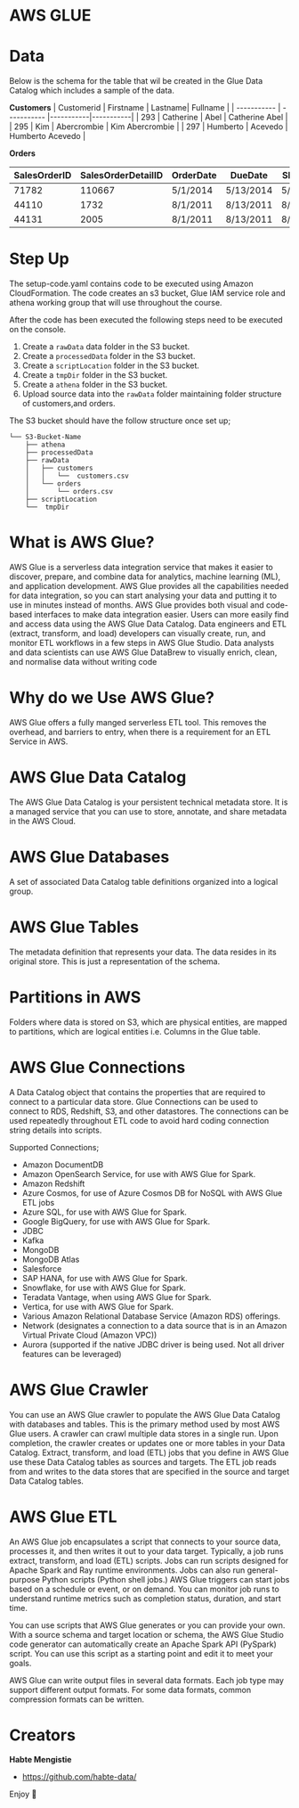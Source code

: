 # AWS GLUE

# Data 
Below is the schema for the table that wil be created in the Glue Data Catalog which includes a sample of the data.

**Customers**
| Customerid      | Firstname | Lastname| Fullname |
| ----------- | ----------- |-----------|-----------|
|  293 | Catherine                | Abel                   | Catherine Abel                 |
|  295 | Kim                      | Abercrombie            | Kim Abercrombie                |
|  297 | Humberto                 | Acevedo                | Humberto Acevedo               |

**Orders**

|  SalesOrderID |  SalesOrderDetailID |  OrderDate |  DueDate  | ShipDate | EmployeeID | CustomerID | SubTotal | TaxAmt | Freight | TotalDue | ProductID | OrderQty | UnitPrice | UnitPriceDiscount | LineTotal |
|---------------|---------------|---------------|---------------|---------------|---------------|---------------|---------------|---------------|---------------|---------------|---------------|---------------|---------------|---------------|---------------|
| 71782 | 110667 | 5/1/2014   | 5/13/2014  | 5/8/2014  | 276 |  293 |   33319.986 |  3182.8264 |  994.6333 | 37497.4457 | 714 |  3 |    29.994 |    0 |      89.982 |
| 44110 |   1732 | 8/1/2011   | 8/13/2011  | 8/8/2011  | 277 |  295 |  16667.3077 |  1600.6864 |  500.2145 |  18768.2086 | 765 |  2 |  419.4589 |    0 |    838.9178 |
| 44131 |   2005 | 8/1/2011   | 8/13/2011  | 8/8/2011  | 275 |  297 |  20514.2859 |  1966.5222 |  614.5382 |  23095.3463 | 709 |  6 |       5.7 |    0 |        34.2 |

# Step Up 
The setup-code.yaml contains code to be executed using Amazon CloudFormation. The code creates an s3 bucket, Glue IAM service role and athena working group that will use throughout the course. 

After the code has been executed the following steps need to be executed on the console. 

1. Create a `rawData` data folder in the S3 bucket.  
2. Create a `processedData` folder in the S3 bucket.
3. Create a `scriptLocation` folder in the S3 bucket.
4. Create a `tmpDir` folder in the S3 bucket.
5. Create a `athena` folder in the S3 bucket.
6. Upload source data into the `rawData` folder maintaining folder structure of customers,and orders.  

The S3 bucket should have the follow structure once set up; 

```
└── S3-Bucket-Name
    ├── athena
    ├── processedData
    ├── rawData
    │   ├── customers 
    │   │   └──  customers.csv 
    │   └── orders
    │       └── orders.csv 
    ├── scriptLocation    
    └──  tmpDir
```

# What is AWS Glue?  
AWS Glue is a serverless data integration service that makes it easier to discover, prepare, and combine data for analytics, machine learning (ML), and application development. AWS Glue provides all the capabilities needed for data integration, so you can start analysing your data and putting it to use in minutes instead of months. AWS Glue provides both visual and code-based interfaces to make data integration easier. Users can more easily find and access data using the AWS Glue Data Catalog. Data engineers and ETL (extract, transform, and load) developers can visually create, run, and monitor ETL workflows in a few steps in AWS Glue Studio. Data analysts and data scientists can use AWS Glue DataBrew to visually enrich, clean, and normalise data without writing code

# Why do we Use AWS Glue?  
AWS Glue offers a fully manged serverless ETL tool. This removes the overhead, and barriers to entry, when there is a requirement for an ETL Service in AWS. 

# AWS Glue Data Catalog 
The AWS Glue Data Catalog is your persistent technical metadata store. It is a managed service that you can use to store, annotate, and share metadata in the AWS Cloud.

# AWS Glue Databases 
A set of associated Data Catalog table definitions organized into a logical group.

# AWS Glue Tables
The metadata definition that represents your data. The data resides in its original store. This is just a representation of the schema.

# Partitions in AWS
Folders where data is stored on S3, which are physical entities, are mapped to partitions, which are logical entities i.e. Columns in the Glue table.

# AWS Glue Connections
A Data Catalog object that contains the properties that are required to connect to a particular data store. Glue Connections can be used to connect to RDS, Redshift, S3, and other datastores. The connections can be used repeatedly throughout ETL code to avoid hard coding connection string details into scripts. 

Supported Connections; 
- Amazon DocumentDB
- Amazon OpenSearch Service, for use with AWS Glue for Spark.
- Amazon Redshift
- Azure Cosmos, for use of Azure Cosmos DB for NoSQL with AWS Glue ETL jobs
- Azure SQL, for use with AWS Glue for Spark.
- Google BigQuery, for use with AWS Glue for Spark.
- JDBC
- Kafka
- MongoDB
- MongoDB Atlas
- Salesforce
- SAP HANA, for use with AWS Glue for Spark.
- Snowflake, for use with AWS Glue for Spark.
- Teradata Vantage, when using AWS Glue for Spark.
- Vertica, for use with AWS Glue for Spark.
- Various Amazon Relational Database Service (Amazon RDS) offerings.
- Network (designates a connection to a data source that is in an Amazon Virtual Private Cloud (Amazon VPC))
- Aurora (supported if the native JDBC driver is being used. Not all driver features can be leveraged)

# AWS Glue Crawler 
You can use an AWS Glue crawler to populate the AWS Glue Data Catalog with databases and tables. This is the primary method used by most AWS Glue users. A crawler can crawl multiple data stores in a single run. Upon completion, the crawler creates or updates one or more tables in your Data Catalog. Extract, transform, and load (ETL) jobs that you define in AWS Glue use these Data Catalog tables as sources and targets. The ETL job reads from and writes to the data stores that are specified in the source and target Data Catalog tables.


# AWS Glue ETL 
An AWS Glue job encapsulates a script that connects to your source data, processes it, and then writes it out to your data target. Typically, a job runs extract, transform, and load (ETL) scripts. Jobs can run scripts designed for Apache Spark and Ray runtime environments. Jobs can also run general-purpose Python scripts (Python shell jobs.) AWS Glue triggers can start jobs based on a schedule or event, or on demand. You can monitor job runs to understand runtime metrics such as completion status, duration, and start time.

You can use scripts that AWS Glue generates or you can provide your own. With a source schema and target location or schema, the AWS Glue Studio code generator can automatically create an Apache Spark API (PySpark) script. You can use this script as a starting point and edit it to meet your goals.

AWS Glue can write output files in several data formats. Each job type may support different output formats. For some data formats, common compression formats can be written.

# Creators

**Habte Mengistie**

- <https://github.com/habte-data/> 


Enjoy :metal:
